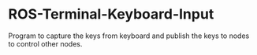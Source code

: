 # ROS-Terminal-Keyboard-Input
Program to capture the keys from keyboard and publish the keys to nodes to control other nodes.
